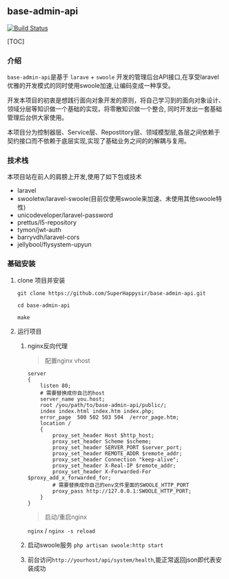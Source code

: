 ## base-admin-api
[![Build Status](https://www.travis-ci.org/SuperHappysir/base-admin-api.svg?branch=master)](https://www.travis-ci.org/SuperHappysir/base-admin-api)

[TOC]
### 介绍
`base-admin-api`是基于 `larave` + `swoole` 开发的管理后台API接口,在享受laravel优雅的开发模式的同时使用swoole加速,让编码变成一种享受。

开发本项目的初衷是想践行面向对象开发的原则，将自己学习到的面向对象设计、领域分层等知识做一个基础的实现，将零散知识做一个整合, 同时开发出一套基础管理后台供大家使用。

本项目分为控制器层、Service层、Repostitory层、领域模型层,各层之间依赖于契约接口而不依赖于底层实现,实现了基础业务之间的的解耦与复用。

### 技术栈
本项目站在前人的肩膀上开发,使用了如下包或技术

- laravel
- swooletw/laravel-swoole(目前仅使用swoole来加速、未使用其他swoole特性)
- unicodeveloper/laravel-password
- prettus/l5-repository
- tymon/jwt-auth
- barryvdh/laravel-cors
- jellybool/flysystem-upyun

### 基础安装

1. clone 项目并安装

    ```shell
    git clone https://github.com/SuperHappysir/base-admin-api.git

    cd base-admin-api

    make
    ```
2. 运行项目

    1. nginx反向代理

        > 配置nginx vhost

        ```nginx
        server
        {
            listen 80;
            # 需要替换成你自己的host
            server_name you.host;
            root /you/path/to/base-admin-api/public/;
            index index.html index.htm index.php;
            error_page  500 502 503 504  /error_page.htm;
            location /
            {
                proxy_set_header Host $http_host;
                proxy_set_header Scheme $scheme;
                proxy_set_header SERVER_PORT $server_port;
                proxy_set_header REMOTE_ADDR $remote_addr;
                proxy_set_header Connection "keep-alive";
                proxy_set_header X-Real-IP $remote_addr;
                proxy_set_header X-Forwarded-For $proxy_add_x_forwarded_for;
                # 需要替换成你自己的env文件里面的SWOOLE_HTTP_PORT
                proxy_pass http://127.0.0.1:SWOOLE_HTTP_PORT;
            }
        }
        ```
        > 启动/重启nginx

        `nginx` / `nginx -s reload`
    2. 启动swoole服务 `php artisan swoole:http start`
    3. 前台访问`http://yourhost/api/system/health`,能正常返回json即代表安装成功

